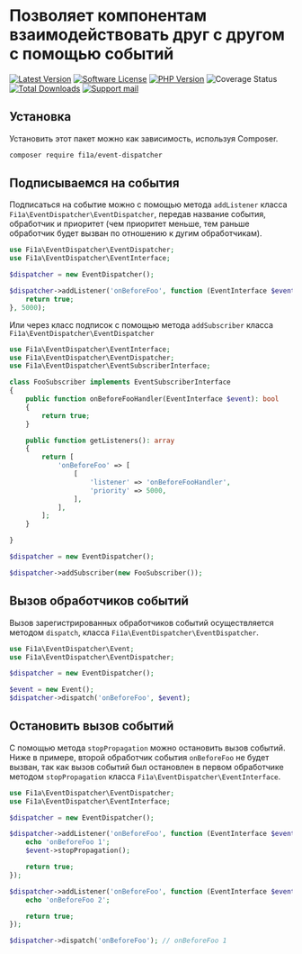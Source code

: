 # Позволяет компонентам взаимодействовать друг с другом с помощью событий

[![Latest Version][badge-release]][packagist]
[![Software License][badge-license]][license]
[![PHP Version][badge-php]][php]
![Coverage Status][badge-coverage]
[![Total Downloads][badge-downloads]][downloads]
[![Support mail][badge-mail]][mail]

## Установка

Установить этот пакет можно как зависимость, используя Composer.

``` bash
composer require fi1a/event-dispatcher
```

## Подписываемся на события

Подписаться на событие можно с помощью метода `addListener` класса `Fi1a\EventDispatcher\EventDispatcher`,
передав название события, обработчик и приоритет (чем приоритет меньше, тем раньше обработчик будет вызван по отношению
к дугим обработчикам).

```php
use Fi1a\EventDispatcher\EventDispatcher;
use Fi1a\EventDispatcher\EventInterface;

$dispatcher = new EventDispatcher();

$dispatcher->addListener('onBeforeFoo', function (EventInterface $event): bool {
    return true;
}, 5000);
```

Или через класс подписок с помощью метода `addSubscriber` класса `Fi1a\EventDispatcher\EventDispatcher`

```php
use Fi1a\EventDispatcher\EventInterface;
use Fi1a\EventDispatcher\EventDispatcher;
use Fi1a\EventDispatcher\EventSubscriberInterface;

class FooSubscriber implements EventSubscriberInterface
{
    public function onBeforeFooHandler(EventInterface $event): bool
    {
        return true;
    }

    public function getListeners(): array
    {
        return [
            'onBeforeFoo' => [
                [
                    'listener' => 'onBeforeFooHandler',
                    'priority' => 5000,
                ],
            ],
        ];
    }

}

$dispatcher = new EventDispatcher();

$dispatcher->addSubscriber(new FooSubscriber());
```

## Вызов обработчиков событий

Вызов зарегистрированных обработчиков событий осуществляется методом `dispatch`,
класса `Fi1a\EventDispatcher\EventDispatcher`.

```php
use Fi1a\EventDispatcher\Event;
use Fi1a\EventDispatcher\EventDispatcher;

$dispatcher = new EventDispatcher();

$event = new Event();
$dispatcher->dispatch('onBeforeFoo', $event);
```

## Остановить вызов событий

С помощью метода `stopPropagation` можно остановить вызов событий. Ниже в примере, второй обработчик события
`onBeforeFoo` не будет вызван, так как вызов событий был остановлен в первом обработчике методом `stopPropagation` класса
`Fi1a\EventDispatcher\EventInterface`.

```php
use Fi1a\EventDispatcher\EventDispatcher;
use Fi1a\EventDispatcher\EventInterface;

$dispatcher = new EventDispatcher();

$dispatcher->addListener('onBeforeFoo', function (EventInterface $event): bool {
    echo 'onBeforeFoo 1';
    $event->stopPropagation();

    return true;
});

$dispatcher->addListener('onBeforeFoo', function (EventInterface $event): bool {
    echo 'onBeforeFoo 2';

    return true;
});

$dispatcher->dispatch('onBeforeFoo'); // onBeforeFoo 1
```

[badge-release]: https://img.shields.io/packagist/v/fi1a/event-dispatcher?label=release
[badge-license]: https://img.shields.io/github/license/fi1a/event-dispatcher?style=flat-square
[badge-php]: https://img.shields.io/packagist/php-v/fi1a/event-dispatcher?style=flat-square
[badge-coverage]: https://img.shields.io/badge/coverage-100%25-green
[badge-downloads]: https://img.shields.io/packagist/dt/fi1a/event-dispatcher.svg?style=flat-square&colorB=mediumvioletred
[badge-mail]: https://img.shields.io/badge/mail-support%40fi1a.ru-brightgreen

[packagist]: https://packagist.org/packages/fi1a/event-dispatcher
[license]: https://github.com/fi1a/event-dispatcher/blob/master/LICENSE
[php]: https://php.net
[downloads]: https://packagist.org/packages/fi1a/event-dispatcher
[mail]: mailto:support@fi1a.ru